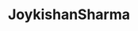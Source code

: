 ---
title: JoykishanSharma
github: https://github.com/JoykishanSharma
mode: light
transition: 1s
score: 54.4
archetype:
- Little Bit of Everything
---